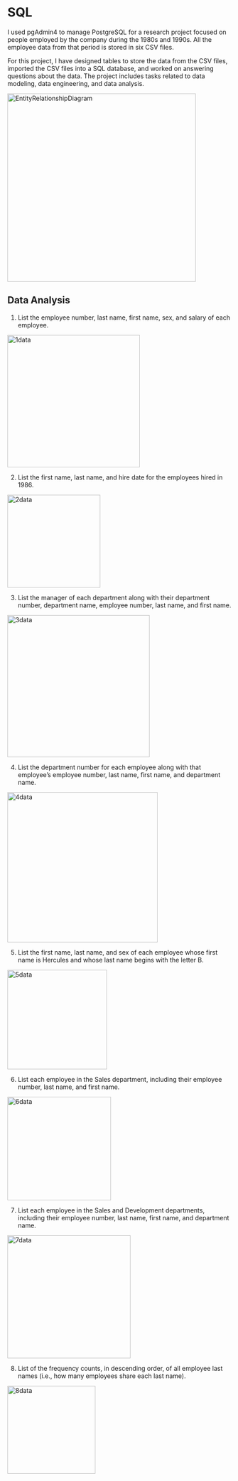 # SQL

I used pgAdmin4 to manage PostgreSQL for a research project focused on people employed by the company during the 1980s and 1990s. All the employee data from that period is stored in six CSV files.

For this project, I have designed tables to store the data from the CSV files, imported the CSV files into a SQL database, and worked on answering questions about the data. The project includes tasks related to data modeling, data engineering, and data analysis.

<img width="424" alt="EntityRelationshipDiagram" src="https://github.com/MarcoN16/sql-challange/assets/150491559/1dbac6f1-0c5d-4dbc-8fa3-823657e84a12">

## Data Analysis

1. List the employee number, last name, first name, sex, and salary of each employee.
<img width="298" alt="1data" src="https://github.com/MarcoN16/sql-challange/assets/150491559/10c3df5d-2d5a-48f9-ab08-70eb01f8f724">


2. List the first name, last name, and hire date for the employees hired in 1986.
<img width="209" alt="2data" src="https://github.com/MarcoN16/sql-challange/assets/150491559/bdd1816b-61d2-49f8-9964-e8fe90526139">


3. List the manager of each department along with their department number, department name, employee number, last name, and first name.
<img width="320" alt="3data" src="https://github.com/MarcoN16/sql-challange/assets/150491559/7b629409-2878-47c2-8cf0-585cec46284a">


4. List the department number for each employee along with that employee’s employee number, last name, first name, and department name.
<img width="338" alt="4data" src="https://github.com/MarcoN16/sql-challange/assets/150491559/6c4c84b0-3e32-43a5-8a19-108c5f6f967b">


5. List the first name, last name, and sex of each employee whose first name is Hercules and whose last name begins with the letter B.
<img width="224" alt="5data" src="https://github.com/MarcoN16/sql-challange/assets/150491559/d2a4dc3a-b22d-4004-981c-924f4ebc6519">


6. List each employee in the Sales department, including their employee number, last name, and first name.
<img width="233" alt="6data" src="https://github.com/MarcoN16/sql-challange/assets/150491559/35cc5f1d-203d-4634-87e6-b57b9518a8ef">


7. List each employee in the Sales and Development departments, including their employee number, last name, first name, and department name.
<img width="277" alt="7data" src="https://github.com/MarcoN16/sql-challange/assets/150491559/a3929c0f-3781-4ac1-87c0-ee527e9b9af0">


8. List of the frequency counts, in descending order, of all employee last names (i.e., how many employees share each last name).
<img width="198" alt="8data" src="https://github.com/MarcoN16/sql-challange/assets/150491559/92a04db2-c97e-4bdf-8fc1-5e1842a7ebcd">


